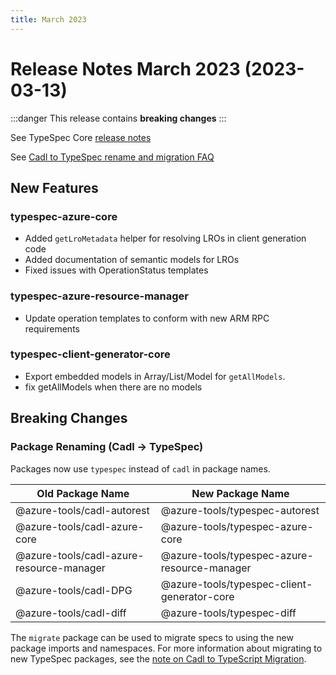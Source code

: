 ```yaml
---
title: March 2023
---
```


# Release Notes March 2023 (2023-03-13)

:::danger
This release contains **breaking changes**
:::

See TypeSpec Core [release notes](https://typespec.io/docs/release-notes/release-2023-03-13)

See [Cadl to TypeSpec rename and migration FAQ](./cadl-typespec-migration.md)

## New Features

### typespec-azure-core

- Added `getLroMetadata` helper for resolving LROs in client generation code
- Added documentation of semantic models for LROs
- Fixed issues with OperationStatus templates

### typespec-azure-resource-manager

- Update operation templates to conform with new ARM RPC requirements

### typespec-client-generator-core

- Export embedded models in Array/List/Model for `getAllModels`.
- fix getAllModels when there are no models

## Breaking Changes

### Package Renaming (Cadl -> TypeSpec)

Packages now use `typespec` instead of `cadl` in package names.

| Old Package Name                         | New Package Name                             |
| ---------------------------------------- | -------------------------------------------- |
| @azure-tools/cadl-autorest               | @azure-tools/typespec-autorest               |
| @azure-tools/cadl-azure-core             | @azure-tools/typespec-azure-core             |
| @azure-tools/cadl-azure-resource-manager | @azure-tools/typespec-azure-resource-manager |
| @azure-tools/cadl-DPG                    | @azure-tools/typespec-client-generator-core  |
| @azure-tools/cadl-diff                   | @azure-tools/typespec-diff                   |

The `migrate` package can be used to migrate specs to using the new package imports and namespaces.
For more information about migrating to new TypeSpec packages, see the [note on Cadl to TypeScript Migration](https://azure.github.io/typespec-azure/docs/next/release-notes/cadl-typespec-migration).
